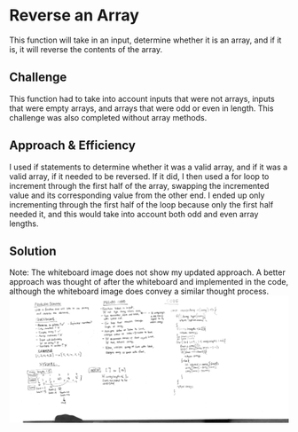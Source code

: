 # Reverse an Array
This function will take in an input, determine whether it is an array, and if it is, it will reverse the contents of the array.

## Challenge
This function had to take into account inputs that were not arrays, inputs that were empty arrays, and arrays that were odd or even in length. This challenge was also completed without array methods.

## Approach & Efficiency
I used if statements to determine whether it was a valid array, and if it was a valid array, if it needed to be reversed. If it did, I then used a for loop to increment through the first half of the array, swapping the incremented value and its corresponding value from the other end. I ended up only incrementing through the first half of the loop because only the first half needed it, and this would take into account both odd and even array lengths.

## Solution
Note: The whiteboard image does not show my updated approach. A better approach was thought of after the whiteboard and implemented in the code, although the whiteboard image does convey a similar thought process.
![Whiteboard image](../../assets/array_reverse.jpg)